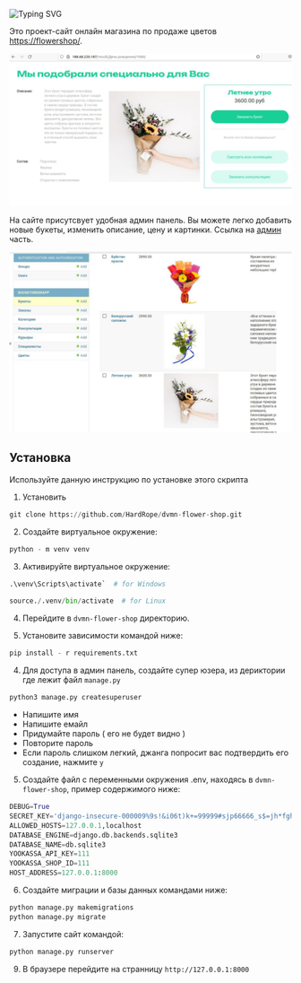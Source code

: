 ![Typing SVG](https://readme-typing-svg.herokuapp.com?color=%2336BCF7&lines=FLOWERSHOP)

Это проект-сайт онлайн магазина по продаже цветов [https://flowershop/](http://188.68.220.187/).

![](./assets/images/index.jpg/)

На сайте присутсвует удобная админ панель. Вы можете легко добавить новые 
букеты, изменить описание, цену и картинки. Ссылка на 
[админ](http://188.68.220.187/admin/) часть.


![](./assets/images/admin.jpg/)

## Установка

Используйте данную инструкцию по установке этого скрипта

1. Установить

```python
git clone https://github.com/HardRope/dvmn-flower-shop.git
```

2. Создайте виртуальное окружение:

```python
python - m venv venv
```

3. Активируйте виртуальное окружение:

```python
.\venv\Scripts\activate`  # for Windows
```

```python
source./.venv/bin/activate  # for Linux
```

4. Перейдите в `dvmn-flower-shop` директорию.

3. Установите зависимости командой ниже:

```python
pip install - r requirements.txt
```

4. Для доступа в админ панель, создайте супер юзера, из дериктории где лежит файл `manage.py`

```python
python3 manage.py createsuperuser
```

* Напишите имя
* Напишите емайл
* Придумайте пароль ( его не будет видно )
* Повторите пароль
* Если пароль слишком легкий, джанга попросит вас подтвердить его создание, нажмите `y`

5. Создайте файл с переменными окружения .env, находясь в `dvmn-flower-shop`, пример содержимого ниже:

```python
DEBUG=True
SECRET_KEY='django-insecure-000009%9s!&i06t)k+=99999#sjp66666_s$=jh*fghj!=og*0'
ALLOWED_HOSTS=127.0.0.1,localhost
DATABASE_ENGINE=django.db.backends.sqlite3
DATABASE_NAME=db.sqlite3
YOOKASSA_API_KEY=111
YOOKASSA_SHOP_ID=111
HOST_ADDRESS=127.0.0.1:8000 
```

6. Создайте миграции и базы данных командами ниже:

```python
python manage.py makemigrations
python manage.py migrate
```
7. Запустите сайт командой:

```python
python manage.py runserver
```

9. В браузере перейдите на странницу `http://127.0.0.1:8000`

